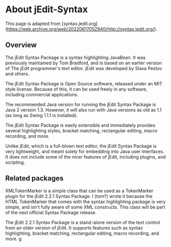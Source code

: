 # About jEdit-Syntax

This page is adapted from [syntax.jedit.org]
(https://web.archive.org/web/20220617052940/http://syntax.jedit.org/).

## Overview

The jEdit Syntax Package is a syntax highlighting JavaBean. It was previously
maintained by Tom Bradford, and is based on an earlier version of The jEdit
programmer's text editor. jEdit was developed by Slava Pestov and others.

The jEdit Syntax Package is Open Source software, released under an MIT style
license. Because of this, it can be used freely in any software, including
commercial applications.

The recommended Java version for running the jEdit Syntax Package is Java 2
version 1.3. However, it will also run with Java versions as old as 1.1
(as long as Swing 1.1.1 is installed).

The jEdit Syntax Package is easily extensible and immediately provides several
highlighting styles, bracket matching, rectangular editing, macro recording,
and more.

Unlike jEdit, which is a full-blown text editor, the jEdit Syntax Package is
very lightweight, and meant solely for embedding into Java user interfaces.
It does not include some of the nicer features of jEdit, including plugins,
and scripting.

## Related packages

XMLTokenMarker is a simple class that can be used as a TokenMarker plugin for
the jEdit 2.2.1 Syntax Package. I (tom?) wrote it because the HTML
TokenMarker that comes with the syntax highlighting package is very simple,
and isn't fully aware of some XML constructs. This class will be part of the
next official Syntax Package release.

The jEdit 2.2.1 Syntax Package is a stand-alone version of the text control
from an older version of jEdit. It supports features such as syntax
highlighting, bracket matching, rectangular editing, macro recording, and
more.
g
